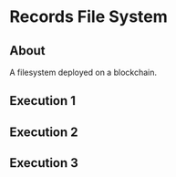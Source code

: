 # Records File System

## About

A filesystem deployed on a blockchain.

## Execution 1

## Execution 2

## Execution 3
